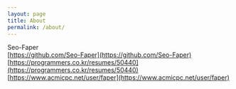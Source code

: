 ```yaml
---
layout: page
title: About
permalink: /about/
---
```

Seo-Faper  
 [https://github.com/Seo-Faper](https://github.com/Seo-Faper)   
[https://programmers.co.kr/resumes/50440](https://programmers.co.kr/resumes/50440)
[https://www.acmicpc.net/user/faper](https://www.acmicpc.net/user/faper)
